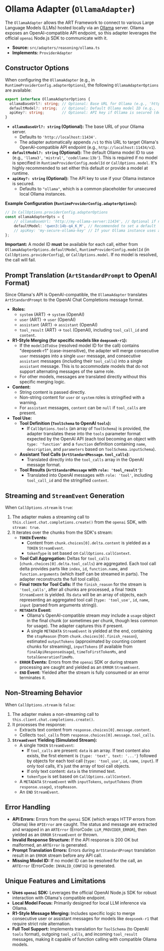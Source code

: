 # Ollama Adapter (`OllamaAdapter`)

The `OllamaAdapter` allows the ART Framework to connect to various Large Language Models (LLMs) hosted locally via an [Ollama](https://ollama.com/) server. Ollama exposes an OpenAI-compatible API endpoint, so this adapter leverages the official `openai` Node.js SDK to communicate with it.

*   **Source:** `src/adapters/reasoning/ollama.ts`
*   **Implements:** `ProviderAdapter`

## Constructor Options

When configuring the `OllamaAdapter` (e.g., in `RuntimeProviderConfig.adapterOptions`), the following `OllamaAdapterOptions` are available:

```typescript
export interface OllamaAdapterOptions {
  ollamaBaseUrl?: string; // Optional: Base URL for Ollama (e.g., 'http://localhost:11434')
  defaultModel?: string;  // Optional: Default Ollama model ID (e.g., 'llama3', 'mistral')
  apiKey?: string;        // Optional: API key if Ollama is secured (defaults to "ollama")
}
```

*   **`ollamaBaseUrl?: string` (Optional):** The base URL of your Ollama server.
    *   Defaults to `'http://localhost:11434'`.
    *   The adapter automatically appends `/v1` to this URL to target Ollama's OpenAI-compatible API endpoint (e.g., `http://localhost:11434/v1`).
*   **`defaultModel?: string` (Optional):** The default Ollama model ID to use (e.g., `'llama3'`, `'mistral'`, `'codellama:13b'`). This is required if no model is specified in `RuntimeProviderConfig.modelId` or `CallOptions.model`. It's highly recommended to set either this default or provide a model at runtime.
*   **`apiKey?: string` (Optional):** The API key to use if your Ollama instance is secured.
    *   Defaults to `"ollama"`, which is a common placeholder for unsecured local Ollama instances.

**Example Configuration (`RuntimeProviderConfig.adapterOptions`):**

```typescript
// In CallOptions.providerConfig.adapterOptions
const ollamaAdapterOpts = {
    // ollamaBaseUrl: 'http://my-ollama-server:11434', // Optional if not localhost
    defaultModel: 'qwen3:14b-q4_K_M', // Recommended to set a default
    // apiKey: 'my-secure-ollama-key' // If your Ollama instance uses an API key
};
```

**Important:** A model ID **must** be available for each call, either from `OllamaAdapterOptions.defaultModel`, `RuntimeProviderConfig.modelId` (in `CallOptions.providerConfig`), or `CallOptions.model`. If no model is resolved, the call will fail.

## Prompt Translation (`ArtStandardPrompt` to OpenAI Format)

Since Ollama's API is OpenAI-compatible, the `OllamaAdapter` translates `ArtStandardPrompt` to the OpenAI Chat Completions message format.

*   **Roles:**
    *   `system` (ART) -> `system` (OpenAI)
    *   `user` (ART) -> `user` (OpenAI)
    *   `assistant` (ART) -> `assistant` (OpenAI)
    *   `tool_result` (ART) -> `tool` (OpenAI), including `tool_call_id` and `content`.
*   **R1-Style Merging (for specific models like `deepseek-r1`):**
    *   If the `modelIdToUse` (resolved model ID for the call) contains "deepseek-r1" (case-insensitive), the adapter will merge consecutive `user` messages into a single `user` message, and consecutive `assistant` messages (including their `tool_calls`) into a single `assistant` message. This is to accommodate models that do not support alternating messages of the same role.
    *   For other models, messages are translated directly without this specific merging logic.
*   **Content:**
    *   String content is passed directly.
    *   Non-string content for `user` or `system` roles is stringified with a warning.
    *   For `assistant` messages, `content` can be `null` if `tool_calls` are present.
*   **Tool Use:**
    *   **Tool Definition (`ToolSchema` to OpenAI `tools`):**
        *   If `CallOptions.tools` (an array of `ToolSchema`) is provided, the adapter translates these into the `tools` parameter format expected by the OpenAI API (each tool becoming an object with `type: 'function'` and a `function` definition containing `name`, `description`, and `parameters` based on `ToolSchema.inputSchema`).
    *   **Assistant Tool Calls (`ArtStandardMessage.tool_calls`):**
        *   Translated directly into the `tool_calls` array in the OpenAI message format.
    *   **Tool Results (`ArtStandardMessage` with `role: 'tool_result'`):**
        *   Translated into OpenAI messages with `role: 'tool'`, including `tool_call_id` and the stringified `content`.

## Streaming and `StreamEvent` Generation

When `CallOptions.stream` is `true`:

1.  The adapter makes a streaming call to `this.client.chat.completions.create()` from the `openai` SDK, with `stream: true`.
2.  It iterates over the chunks from the SDK's stream:
    *   **`TOKEN` Events:**
        *   Content from `chunk.choices[0].delta.content` is yielded as a `TOKEN` `StreamEvent`.
        *   `tokenType` is set based on `CallOptions.callContext`.
    *   **Tool Call Aggregation:** Deltas for `tool_calls` (`chunk.choices[0].delta.tool_calls`) are aggregated. Each tool call delta provides parts like `index`, `id`, `function.name`, and `function.arguments` (which itself can be streamed in parts). The adapter reconstructs the full tool call(s).
    *   **Final `TOKEN` for Tool Calls:** If the `finish_reason` for the stream is `'tool_calls'`, after all chunks are processed, a final `TOKEN` `StreamEvent` is yielded. Its `data` will be an array of objects, each representing an aggregated tool call (`type: 'tool_use'`, `id`, `name`, `input` (parsed from arguments string)).
    *   **`METADATA` Event:**
        *   Ollama's OpenAI-compatible stream *may* include a `usage` object in the final chunk (or sometimes per chunk, though less common for usage). The adapter captures this if present.
        *   A single `METADATA` `StreamEvent` is yielded at the end, containing the `stopReason` (from `chunk.choices[0].finish_reason`), estimated `outputTokens` (approximated by counting content chunks for streaming), `inputTokens` (if available from `finalApiResponseUsage`), `timeToFirstTokenMs`, and `totalGenerationTimeMs`.
    *   **`ERROR` Events:** Errors from the `openai` SDK or during stream processing are caught and yielded as an `ERROR` `StreamEvent`.
    *   **`END` Event:** Yielded after the stream is fully consumed or an error terminates it.

## Non-Streaming Behavior

When `CallOptions.stream` is `false`:

1.  The adapter makes a non-streaming call to `this.client.chat.completions.create()`.
2.  It processes the response:
    *   Extracts text content from `response.choices[0].message.content`.
    *   Collects `tool_calls` from `response.choices[0].message.tool_calls`.
3.  **`StreamEvent` Yielding (Simulated Stream):**
    *   A single `TOKEN` `StreamEvent`:
        *   If `tool_calls` are present: `data` is an array. If text content also exists, the first element is `{type: 'text', text: '...'}` followed by objects for each tool call (`type: 'tool_use'`, `id`, `name`, `input`). If only tool calls, it's just the array of tool call objects.
        *   If only text content: `data` is the trimmed text.
        *   `tokenType` is set based on `CallOptions.callContext`.
    *   A `METADATA` `StreamEvent` with `inputTokens`, `outputTokens` (from `response.usage`), `stopReason`.
    *   An `END` `StreamEvent`.

## Error Handling

*   **API Errors:** Errors from the `openai` SDK (which wraps HTTP errors from Ollama) like `APIError` are caught. The status and message are extracted and wrapped in an `ARTError` (ErrorCode: `LLM_PROVIDER_ERROR`), then yielded as an `ERROR` `StreamEvent` or thrown.
*   **Invalid Response Structure:** If the API response is 200 OK but malformed, an `ARTError` is generated.
*   **Prompt Translation Errors:** Errors during `ArtStandardPrompt` translation result in an `ERROR` stream before any API call.
*   **Missing Model ID:** If no model ID can be resolved for the call, an `ARTError` (ErrorCode: `INVALID_CONFIG`) is generated.

## Unique Features and Limitations

*   **Uses `openai` SDK:** Leverages the official OpenAI Node.js SDK for robust interaction with Ollama's compatible endpoint.
*   **Local Model Focus:** Primarily designed for local LLM inference via Ollama.
*   **R1-Style Message Merging:** Includes specific logic to merge consecutive user or assistant messages for models like `deepseek-r1` that require strict role alternation.
*   **Full Tool Support:** Implements translation for `ToolSchema` (to OpenAI `tools` format), outgoing `tool_calls`, and incoming `tool_result` messages, making it capable of function calling with compatible Ollama models.
